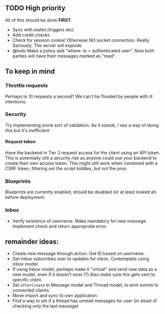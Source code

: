 ## TODO High priority
All of this should be done **FIRST**.
* Sync with wallet (triggers etc)
* Add credit checks
* Check for session cookie! Otherwise NO socket connection. Really. Seriously. The server will explode.
* @todo Make a policy add "where: to = authenticated user". Now both parties will have their messages marked as "read".

## To keep in mind

### Throttle requests
Perhaps to 10 requests a second? We can't be flooded by people with ill intentions.

### Security 
Try implementing some sort of validation. As it stands, I see a way of doing this but it's inefficient:

#### Request token
Have the backend in Tier 3 request access for the client using an API token.
This is potentially still a security risk as anyone could use your backend to create their own access token.
This might still work when combined with a CSRF token, filtering out the script kiddies, but not the pros.

### Blueprints
Blueprints are currently enabled, should be disabled (or at least looked at) before deployment.


### Inbox
* Verify existence of username. Make mandatory for new message. Implement check and return appropriate error.

## remainder ideas:
* Create new message through action. Get ID based on username.
* Get inbox subscribes user to updates for inbox. Contemplate using inbox model.
* If using Inbox model, perhaps make it "virtual" and send new data as a new model, even if it doesn't exist (?) Also make sure this gets sent to specific client.
* Set `afterCreate` in Message model and Thread model, to emit events to connected clients.
* Move import and sync to own application.
* Find a way to set if a thread has unread messages for user (in stead of checking only the last message)
